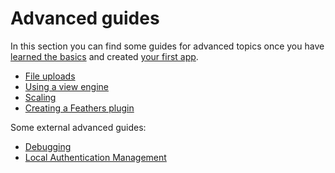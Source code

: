 # Advanced guides

In this section you can find some guides for advanced topics once you have [learned the basics](../basics/readme.md) and created [your first app](../chat/readme.md).

* [File uploads](./file-uploading.md)
* [Using a view engine](./using-a-view-engine.md)
* [Scaling](./scaling.md)
* [Creating a Feathers plugin](./creating-a-plugin.md)

Some external advanced guides:

* [Debugging](https://blog.paidmembershipspro.com/debugging-feathers-with-visual-studio-code-406e6adf2882)
* [Local Authentication Management](https://github.com/feathers-plus/feathers-authentication-management/blob/master/docs.md)
  <!-- * [Offline first](guides/offline-first/readme.md) -->
